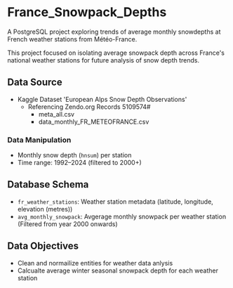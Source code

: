# France_Snowpack_Depths
A PostgreSQL project exploring trends of average monthly snowdepths at French weather stations from Météo-France.

This project focused on isolating average snowpack depth across France's national weather stations for future analysis of snow depth trends.

## Data Source
- Kaggle Dataset 'European Alps Snow Depth Observations'
  - Referencing Zendo.org Records 5109574#
    - meta_all.csv
    - data_monthly_FR_METEOFRANCE.csv
   
### Data Manipulation
- Monthly snow depth (`hnsum`) per station
- Time range: 1992–2024 (filtered to 2000+)

## Database Schema

- `fr_weather_stations`: Weather station metadata (latitude, longitude, elevation (metres))
- `avg_monthly_snowpack`: Avgerage monthly snowpack per weather station (Filtered from year 2000 onwards)

## Data Objectives
- Clean and normailize entities for weather data anlysis
- Calcualte average winter seasonal snowpack depth for each weather station

  
